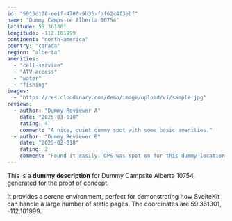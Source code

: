 ```yaml
---
id: "5913d128-ee1f-4700-9b35-faf62c4f3ebf"
name: "Dummy Campsite Alberta 10754"
latitude: 59.361301
longitude: -112.101999
continent: "north-america"
country: "canada"
region: "alberta"
amenities:
  - "cell-service"
  - "ATV-access"
  - "water"
  - "fishing"
images:
  - "https://res.cloudinary.com/demo/image/upload/v1/sample.jpg"
reviews:
  - author: "Dummy Reviewer A"
    date: "2025-03-010"
    rating: 4
    comment: "A nice, quiet dummy spot with some basic amenities."
  - author: "Dummy Reviewer B"
    date: "2025-02-018"
    rating: 2
    comment: "Found it easily. GPS was spot on for this dummy location."
---
```


This is a **dummy description** for Dummy Campsite Alberta 10754, generated for the proof of concept.

It provides a serene environment, perfect for demonstrating how SvelteKit can handle a large number of static pages. The coordinates are 59.361301, -112.101999.
